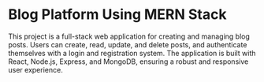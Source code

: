 # Blog Platform Using MERN Stack

This project is a full-stack web application for creating and managing blog posts. Users can create, read, update, and delete posts, and authenticate themselves with a login and registration system. The application is built with React, Node.js, Express, and MongoDB, ensuring a robust and responsive user experience.